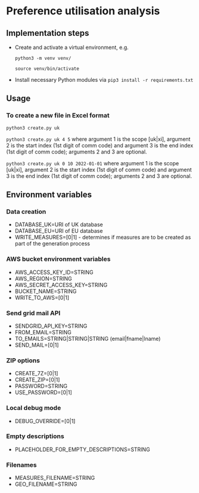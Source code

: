 # Preference utilisation analysis

## Implementation steps

- Create and activate a virtual environment, e.g.

  `python3 -m venv venv/`

  `source venv/bin/activate`

- Install necessary Python modules via `pip3 install -r requirements.txt`

## Usage

### To create a new file in Excel format
`python3 create.py uk`

`python3 create.py uk 4 5` where argument 1 is the scope [uk|xi], argument 2 is the start index (1st digit of comm code) and argument 3 is the end index  (1st digit of comm code); arguments 2 and 3 are optional.

`python3 create.py uk 0 10 2022-01-01` where argument 1 is the scope [uk|xi], argument 2 is the start index (1st digit of comm code) and argument 3 is the end index  (1st digit of comm code); arguments 2 and 3 are optional.

## Environment variables

### Data creation

- DATABASE_UK=URI of UK database
- DATABASE_EU=URI of EU database
- WRITE_MEASURES=[0|1] - determines if measures are to be created as part of the generation process

### AWS bucket environment variables

- AWS_ACCESS_KEY_ID=STRING
- AWS_REGION=STRING
- AWS_SECRET_ACCESS_KEY=STRING
- BUCKET_NAME=STRING
- WRITE_TO_AWS=[0|1]

### Send grid mail API
- SENDGRID_API_KEY=STRING
- FROM_EMAIL=STRING
- TO_EMAILS=STRING|STRING|STRING (email|fname|lname)
- SEND_MAIL=[0|1]

### ZIP options
- CREATE_7Z=[0|1]
- CREATE_ZIP=[0|1]
- PASSWORD=STRING
- USE_PASSWORD=[0|1]

### Local debug mode
- DEBUG_OVERRIDE=[0|1]

### Empty descriptions
- PLACEHOLDER_FOR_EMPTY_DESCRIPTIONS=STRING

### Filenames
- MEASURES_FILENAME=STRING
- GEO_FILENAME=STRING